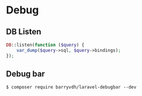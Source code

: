 # Debug

## DB Listen

```php
DB::listen(function ($query) {
    var_dump($query->sql, $query->bindings);
});
```

## Debug bar

```
$ composer require barryvdh/laravel-debugbar --dev
```
